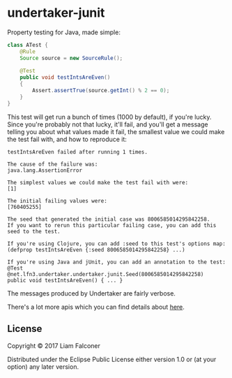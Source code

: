# undertaker-junit

Property testing for Java, made simple:

```java
class ATest {
    @Rule
    Source source = new SourceRule();
    
    @Test
    public void testIntsAreEven()
    {
        Assert.assertTrue(source.getInt() % 2 == 0);
    }
}
```

This test will get run a bunch of times (1000 by default), if you're lucky. Since you're probably not that lucky, 
it'll fail, and you'll get a message telling you about what values made it fail, the smallest value we could make the 
test fail with, and how to reproduce it:

```
testIntsAreEven failed after running 1 times.

The cause of the failure was:
java.lang.AssertionError

The simplest values we could make the test fail with were:
[1]

The initial failing values were:
[760405255]

The seed that generated the initial case was 8006585014295842258.
If you want to rerun this particular failing case, you can add this seed to the test.

If you're using Clojure, you can add :seed to this test's options map:
(defprop testIntsAreEven {:seed 8006585014295842258} ...)

If you're using Java and jUnit, you can add an annotation to the test:
@Test
@net.lfn3.undertaker.undertaker.junit.Seed(8006585014295842258)
public void testIntsAreEven() { ... }
```

The messages produced by Undertaker are fairly verbose.

There's a lot more apis which you can find details about [here](docs/cheatsheet.md).

## License

Copyright © 2017 Liam Falconer

Distributed under the Eclipse Public License either version 1.0 or (at
your option) any later version.
